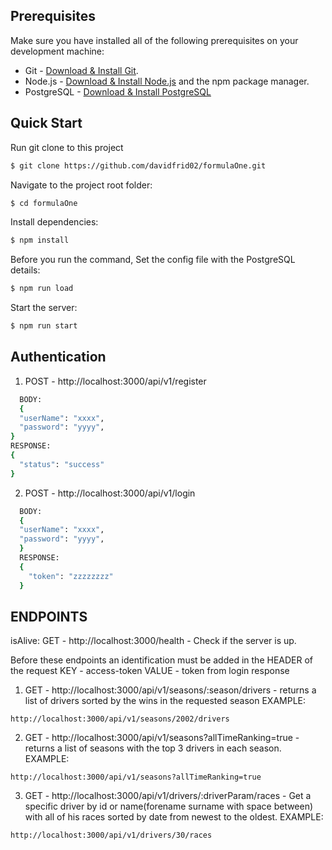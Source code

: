 ## Prerequisites

Make sure you have installed all of the following prerequisites on your development machine:

-   Git - [Download & Install Git](https://git-scm.com/downloads).
-   Node.js - [Download & Install Node.js](https://nodejs.org/en/download/) and the npm package manager.
-   PostgreSQL - [Download & Install PostgreSQL](https://www.postgresql.org/download/)

## Quick Start

Run git clone to this project

```bash
$ git clone https://github.com/davidfrid02/formulaOne.git
```

Navigate to the project root folder:

```bash
$ cd formulaOne
```

Install dependencies:

```bash
$ npm install
```

Before you run the command, Set the config file with the PostgreSQL details:

```bash
$ npm run load
```

Start the server:

```bash
$ npm run start
```

## Authentication

1) POST - http://localhost:3000/api/v1/register
```bash
  BODY:
  {
  "userName": "xxxx",
  "password": "yyyy",
}
RESPONSE:
{
  "status": "success" 
}
```

2) POST - http://localhost:3000/api/v1/login
```bash
  BODY:
  {
  "userName": "xxxx",
  "password": "yyyy",
  }
  RESPONSE:
  {
    "token": "zzzzzzzz"
  }
```


## ENDPOINTS
isAlive:
GET - http://localhost:3000/health - Check if the server is up.

Before these endpoints an identification must be added in the HEADER of the request
KEY - access-token
VALUE - token from login response

1. GET - http://localhost:3000/api/v1/seasons/:season/drivers - returns a list of drivers sorted by the wins in the requested season
EXAMPLE:
```
http://localhost:3000/api/v1/seasons/2002/drivers
```
2. GET - http://localhost:3000/api/v1/seasons?allTimeRanking=true - returns a list of seasons with the top 3 drivers in each season.
EXAMPLE:
```
http://localhost:3000/api/v1/seasons?allTimeRanking=true
```
3. GET - http://localhost:3000/api/v1/drivers/:driverParam/races - Get a specific driver by id or name(forename surname with space between) with all of his races sorted by date from newest to the oldest.
EXAMPLE:
```
http://localhost:3000/api/v1/drivers/30/races
```
